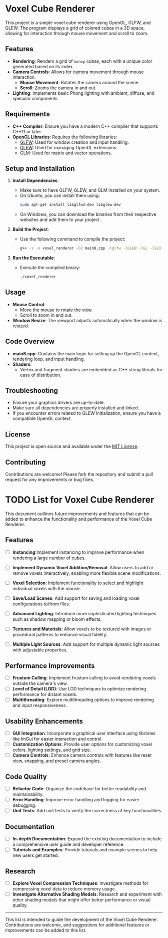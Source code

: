 # Voxel Cube Renderer

This project is a simple voxel cube renderer using OpenGL, GLFW, and GLEW. The program displays a grid of colored cubes in a 3D space, allowing for interaction through mouse movement and scroll to zoom.

## Features

- **Rendering**: Renders a grid of `mxnxp` cubes, each with a unique color generated based on its index.
- **Camera Controls**: Allows for camera movement through mouse interaction.
  - **Mouse Movement**: Rotates the camera around the scene.
  - **Scroll**: Zooms the camera in and out.
- **Lighting**: Implements basic Phong lighting with ambient, diffuse, and specular components.

## Requirements

- **C++ Compiler**: Ensure you have a modern C++ compiler that supports C++11 or later.
- **OpenGL Libraries**: Requires the following libraries:
  - [GLFW](https://www.glfw.org/): Used for window creation and input handling.
  - [GLEW](http://glew.sourceforge.net/): Used for managing OpenGL extensions.
  - [GLM](https://github.com/g-truc/glm): Used for matrix and vector operations.

## Setup and Installation

1. **Install Dependencies**:
   - Make sure to have GLFW, GLEW, and GLM installed on your system.
   - On Ubuntu, you can install them using:
     ```bash
     sudo apt-get install libglfw3-dev libglew-dev
     ```
   - On Windows, you can download the binaries from their respective websites and add them to your project.

2. **Build the Project**:
   - Use the following command to compile the project:
     ```bash
     g++ -s -o voxel_renderer -O2 main8.cpp -lglfw -lGLEW -lGL -lGLU
     ```

3. **Run the Executable**:
   - Execute the compiled binary:
     ```bash
     ./voxel_renderer
     ```

## Usage

- **Mouse Control**: 
  - Move the mouse to rotate the view.
  - Scroll to zoom in and out.
- **Window Resize**: The viewport adjusts automatically when the window is resized.

## Code Overview

- **main8.cpp**: Contains the main logic for setting up the OpenGL context, rendering loop, and input handling.
- **Shaders**: 
  - Vertex and fragment shaders are embedded as C++ string literals for ease of distribution.

## Troubleshooting

- Ensure your graphics drivers are up-to-date.
- Make sure all dependencies are properly installed and linked.
- If you encounter errors related to GLEW initialization, ensure you have a compatible OpenGL context.

## License

This project is open source and available under the [MIT License](LICENSE).

## Contributing

Contributions are welcome! Please fork the repository and submit a pull request for any improvements or bug fixes.

# TODO List for Voxel Cube Renderer

This document outlines future improvements and features that can be added to enhance the functionality and performance of the Voxel Cube Renderer.

## Features

- [ ] **Instancing**:Implement instancing to improve performance when rendering a large number of cubes.
- [ ] **Implement Dynamic Voxel Addition/Removal**: Allow users to add or remove voxels interactively, enabling more flexible scene modifications.
- [ ] **Voxel Selection**: Implement functionality to select and highlight individual voxels with the mouse.
- [ ] **Save/Load Scenes**: Add support for saving and loading voxel configurations to/from files.
- [ ] **Advanced Lighting**: Introduce more sophisticated lighting techniques such as shadow mapping or bloom effects.
- [ ] **Textures and Materials**: Allow voxels to be textured with images or procedural patterns to enhance visual fidelity.
- [ ] **Multiple Light Sources**: Add support for multiple dynamic light sources with adjustable properties.


## Performance Improvements

- [ ] **Frustum Culling**: Implement frustum culling to avoid rendering voxels outside the camera's view.
- [ ] **Level of Detail (LOD)**: Use LOD techniques to optimize rendering performance for distant voxels.
- [ ] **Multithreading**: Explore multithreading options to improve rendering and input responsiveness.

## Usability Enhancements

- [ ] **GUI Integration**: Incorporate a graphical user interface using libraries like ImGui for easier interaction and control.
- [ ] **Customization Options**: Provide user options for customizing voxel colors, lighting settings, and grid size.
- [ ] **Camera Controls**: Enhance camera controls with features like reset view, snapping, and preset camera angles.

## Code Quality

- [ ] **Refactor Code**: Organize the codebase for better readability and maintainability.
- [ ] **Error Handling**: Improve error handling and logging for easier debugging.
- [ ] **Unit Tests**: Add unit tests to verify the correctness of key functionalities.

## Documentation

- [ ] **In-depth Documentation**: Expand the existing documentation to include a comprehensive user guide and developer reference.
- [ ] **Tutorials and Examples**: Provide tutorials and example scenes to help new users get started.

## Research

- [ ] **Explore Voxel Compression Techniques**: Investigate methods for compressing voxel data to reduce memory usage.
- [ ] **Investigate Alternative Shading Models**: Research and experiment with other shading models that might offer better performance or visual quality.

---

This list is intended to guide the development of the Voxel Cube Renderer. Contributions are welcome, and suggestions for additional features or improvements can be added to this list.

